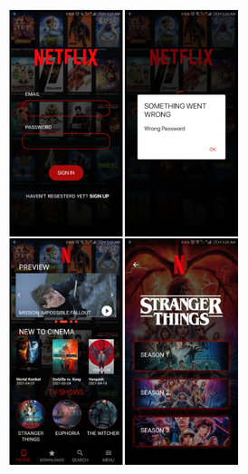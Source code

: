 <img src="screenshots/netf1.jpg" width="200"> <img src="screenshots/netf2.jpg" width="200"> <img src="screenshots/netf3.jpg" width="200"> <img src="screenshots/netf4.jpg" width="200">

